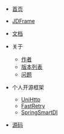 


* [首页](/)

* [JDFrame](introduce.md)

* [文档](pages/guide/quick-start.md)

* 关于
  * [作者](pages/person/burukeyou)
  * [版本列表](https://github.com/burukeYou/JDFrame/releases)
  * [问题](https://github.com/burukeYou/UniHttp/issues)

* 个人开源框架
  * [UniHttp](https://burukeyou.github.io/UniHttp)
  * [FastRetry](https://github.com/burukeYou/fast-retry)
  * [SpringSmartDI](https://github.com/burukeYou/spring-smart-di)

* [源码](https://github.com/burukeYou/JDFrame)
